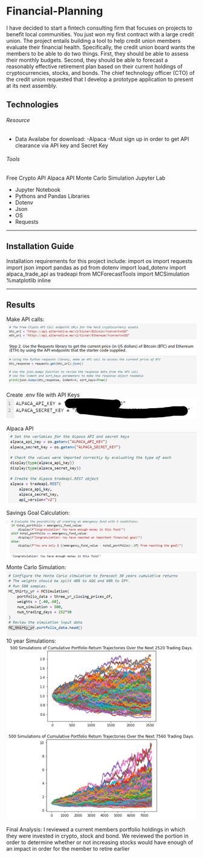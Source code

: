 # Financial-Planning
I have decided to start a fintech consulting firm that focuses on projects to benefit local communities. You just won my first contract with a large credit union. The project entails building a tool to help credit union members evaluate their financial health. Specifically, the credit union board wants the members to be able to do two things. First, they should be able to assess their monthly budgets. Second, they should be able to forecast a reasonably effective retirement plan based on their current holdings of cryptocurrencies, stocks, and bonds. The chief technology officer (CTO) of the credit union requested that I develop a prototype application to present at its next assembly.

## Technologies
###### Resource 
- Data Availabe for download:
    -Alpaca
        -Must sign up in order to get API clearance via API key and Secret Key
    
###### Tools
Free Crypto API
Alpaca API
Monte Carlo Simulation
Jupyter Lab
- Jupyter Notebook
- Pythons and Pandas Libraries
- Dotenv
- Json
- OS
- Requests

    

---

## Installation Guide

Installation requirements for this project include:
import os
import requests
import json
import pandas as pd
from dotenv import load_dotenv
import alpaca_trade_api as tradeapi
from MCForecastTools import MCSimulation
%matplotlib inline


---

## Results

Make API calls:
![Free API crypto calls ](./Screenshots/Call_API.png)

Create .env file with API Keys
![env](./screenshots/env.png)

Alpaca API
![Alpaca](./Screenshots/Alpaca_API.png)


Savings Goal Calculation:
![savings](./Screenshots/savings_goal.png)


Monte Carlo Simulation:
![monte carlo](./Screenshots/monte_carlo.png)
10 year Simulations:
![Ten_Year_Simulations](./Screenshots/Ten_Year_Simulation.png)
![Thirty Year Simulation](./Screenshots/Thirty_Year_Simulation.png)

Final Analysis: 
I reviewed a current members portfolio holdings in which they were invested in crypto, stock and bond. We reviewed the portion in order to determine whether or not increasing stocks would have enough of an impact in order for the member to retire earlier